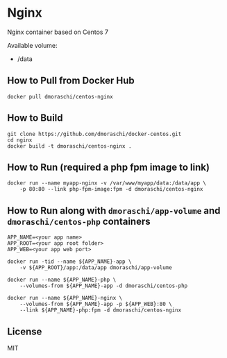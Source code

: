 # Nginx

Nginx container based on Centos 7

Available volume:

- /data

## How to Pull from Docker Hub

    docker pull dmoraschi/centos-nginx

## How to Build

    git clone https://github.com/dmoraschi/docker-centos.git
    cd nginx
    docker build -t dmoraschi/centos-nginx .

## How to Run (required a php fpm image to link)

    docker run --name myapp-nginx -v /var/www/myapp/data:/data/app \
        -p 80:80 --link php-fpm-image:fpm -d dmoraschi/centos-nginx

## How to Run along with `dmoraschi/app-volume` and `dmoraschi/centos-php` containers

    APP_NAME=<your app name>
    APP_ROOT=<your app root folder>
    APP_WEB=<your app web port>

    docker run -tid --name ${APP_NAME}-app \
        -v ${APP_ROOT}/app:/data/app dmoraschi/app-volume

    docker run --name ${APP_NAME}-php \
        --volumes-from ${APP_NAME}-app -d dmoraschi/centos-php

    docker run --name ${APP_NAME}-nginx \
        --volumes-from ${APP_NAME}-app -p ${APP_WEB}:80 \
        --link ${APP_NAME}-php:fpm -d dmoraschi/centos-nginx

## License

MIT